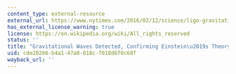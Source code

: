 ```yaml
---
content_type: external-resource
external_url: https://www.nytimes.com/2016/02/12/science/ligo-gravitational-waves-black-holes-einstein.html
has_external_license_warning: true
license: https://en.wikipedia.org/wiki/All_rights_reserved
status: ''
title: "Gravitational Waves Detected, Confirming Einstein\u2019s Theory"
uid: cde20266-b4a1-47a0-818c-f018d6f0c68f
wayback_url: ''
---
```

